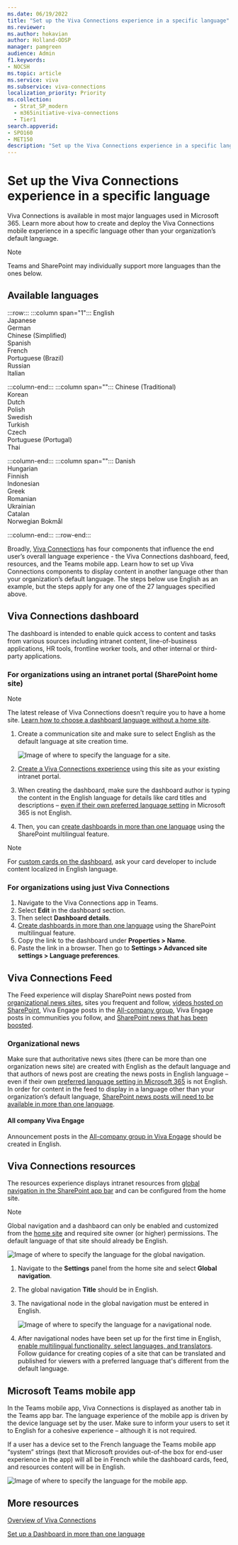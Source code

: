 ```yaml
---
ms.date: 06/19/2022
title: "Set up the Viva Connections experience in a specific language"
ms.reviewer: 
ms.author: hokavian
author: Holland-ODSP
manager: pamgreen
audience: Admin
f1.keywords:
- NOCSH
ms.topic: article
ms.service: viva
ms.subservice: viva-connections
localization_priority: Priority
ms.collection:
  - Strat_SP_modern
  - m365initiative-viva-connections
  - Tier1
search.appverid:
- SPO160
- MET150
description: "Set up the Viva Connections experience in a specific language"
---
```


# Set up the Viva Connections experience in a specific language

Viva Connections is available in most major languages used in Microsoft 365. Learn more about how to create and deploy the Viva Connections mobile experience in a specific language other than your organization’s default language. 

> [!NOTE]
> Teams and SharePoint may individually support more languages than the ones below.

## Available languages

:::row:::
   :::column span="1":::
      English <br>
      Japanese <br>
      German <br>
      Chinese (Simplified) <br>
      Spanish <br>
      French <br>
      Portuguese (Brazil) <br>
      Russian <br>
      Italian <br>
      
   :::column-end:::
   :::column span="":::
      Chinese (Traditional) <br>
      Korean <br>
      Dutch <br>
      Polish <br>
      Swedish <br>
      Turkish <br>
      Czech <br>
      Portuguese (Portugal) <br>
      Thai <br>

   :::column-end:::
   :::column span="":::
      Danish <br>
      Hungarian <br>
      Finnish <br>
      Indonesian <br>
      Greek <br>
      Romanian <br>
      Ukrainian <br>
      Catalan <br>
      Norwegian Bokmål <br>

   :::column-end:::
:::row-end:::

Broadly, [Viva Connections](viva-connections-overview.md) has four components that influence the end user’s overall language experience - the Viva Connections dashboard, feed, resources, and the Teams mobile app. Learn how to set up Viva Connections components to display content in another language other than your organization’s default language. The steps below use English as an example, but the steps apply for any one of the 27 languages specified above.

## Viva Connections dashboard

The dashboard is intended to enable quick access to content and tasks from various sources including intranet content, line-of-business applications, HR tools, frontline worker tools, and other internal or third-party applications.

### For organizations using an intranet portal (SharePoint home site)

> [!NOTE]
> The latest release of Viva Connections doesn't require you to have a home site. [Learn how to choose a dashboard language without a home site](#for-organizations-using-just-viva-connections).

1. Create a communication site and make sure to select English as the default language at site creation time.

   ![Image of where to specify the language for a site.](../media/connections/vc-language-select.png)

2. [Create a Viva Connections experience](set-up-admin-center.md#build-from-an-existing-intranet-portal) using this site as your existing intranet portal.

3. When creating the dashboard, make sure the dashboard author is typing the content in the English language for details like card titles and descriptions – [even if their own preferred language setting](https://support.microsoft.com/office/change-your-personal-language-and-region-settings-caa1fccc-bcdb-42f3-9e5b-45957647ffd7) in Microsoft 365 is not English.

4. Then, you can [create dashboards in more than one language](create-multilingual-dashboard.md) using the SharePoint multilingual feature.

> [!NOTE]
> For [custom cards on the dashboard](/sharepoint/dev/spfx/web-parts/guidance/localize-web-parts), ask your card developer to include content localized in English language.

### For organizations using just Viva Connections

1. Navigate to the Viva Connections app in Teams.
1. Select **Edit** in the dashboard section.
1. Then select **Dashboard details**.
1. [Create dashboards in more than one language](create-multilingual-dashboard.md) using the SharePoint multilingual feature.
1. Copy the link to the dashboard under **Properties > Name**.
1. Paste the link in a browser. Then go to **Settings > Advanced site settings > Language preferences**.

## Viva Connections Feed
The Feed experience will display SharePoint news posted from [organizational news sites](/sharepoint/organization-news-site), sites you frequent and follow, [videos hosted on SharePoint](video-news-links.md), Viva Engage posts in the [All-company group](/viva/engage/manage-viva-engage-groups/viva-engage-all-company-viva-engage-community), Viva Engage posts in communities you follow, and [SharePoint news that has been boosted](https://support.microsoft.com/office/boost-news-from-organization-news-sites-46ad8dc5-8f3b-4d81-853d-8bbbdd0f9c83). 

### Organizational news

Make sure that authoritative news sites (there can be more than one organization news site) are created with English as the default language and that authors of news post are creating the news posts in English language – even if their own [preferred language setting in Microsoft 365](https://support.microsoft.com/office/change-your-personal-language-and-region-settings-caa1fccc-bcdb-42f3-9e5b-45957647ffd7) is not English. In order for content in the feed to display in a language other than your organization’s default language, [SharePoint news posts will need to be available in more than one language](https://support.microsoft.com/office/create-multilingual-communication-sites-pages-and-news-2bb7d610-5453-41c6-a0e8-6f40b3ed750c).



#### All company Viva Engage
Announcement posts in the [All-company group in Viva Engage](/viva/engage/manage-viva-engage-groups/viva-engage-all-company-viva-engage-community) should be created in English.


## Viva Connections resources

The resources experience displays intranet resources from [global navigation in the SharePoint app bar](sharepoint-app-bar.md) and can be configured from the home site.

> [!NOTE]
> Global navigation and a dashbaord can only be enabled and customized from the [home site](home-site-plan.md) and required site owner (or higher) permissions. The default language of that site should already be English.

![Image of where to specify the language for the global navigation.](../media/connections/vc-language-global-nav.png)

1. Navigate to the **Settings** panel from the home site and select **Global navigation**.
2. The global navigation **Title** should be in English.
3. The navigational node in the global navigation must be entered in English.

   ![Image of where to specify the language for a navigational node.](../media/connections/vc-language-nav.png)

4. After navigational nodes have been set up for the first time in English, [enable multilingual functionality, select languages, and translators](https://support.microsoft.com/office/create-multilingual-communication-sites-pages-and-news-2bb7d610-5453-41c6-a0e8-6f40b3ed750c#bkmk_enable). Follow guidance for creating copies of a site that can be translated and published for viewers with a preferred language that's different from the default language.

## Microsoft Teams mobile app

In the Teams mobile app, Viva Connections is displayed as another tab in the Teams app bar. The language experience of the mobile app is driven by the device language set by the user. Make sure to inform your users to set it to English for a cohesive experience – although it is not required.

If a user has a device set to the French language the Teams mobile app “system” strings (text that Microsoft provides out-of-the box for end-user experience in the app) will all be in French while the dashboard cards, feed, and resources content will be in English.

![Image of where to specify the language for the mobile app.](../media/connections/vc-language-mobile-app.png)

## More resources

[Overview of Viva Connections](viva-connections-overview.md)

[Set up a Dashboard in more than one language](create-multilingual-dashboard.md)
